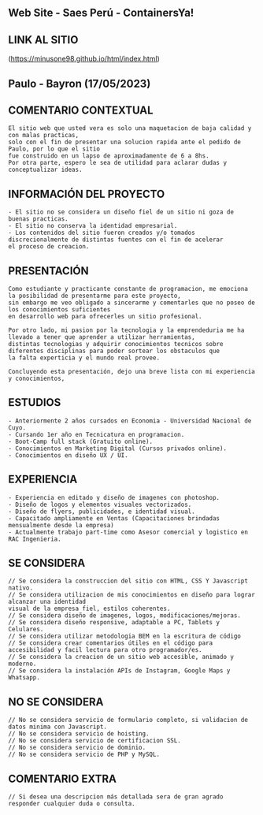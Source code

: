 
## Web Site - Saes Perú - ContainersYa! 

## LINK AL SITIO ##

(https://minusone98.github.io/html/index.html)

## Paulo - Bayron (17/05/2023)

## COMENTARIO CONTEXTUAL
    El sitio web que usted vera es solo una maquetacion de baja calidad y con malas practicas,
    solo con el fin de presentar una solucion rapida ante el pedido de Paulo, por lo que el sitio 
    fue construido en un lapso de aproximadamente de 6 a 8hs.
    Por otra parte, espero le sea de utilidad para aclarar dudas y conceptualizar ideas.


## INFORMACIÓN DEL PROYECTO 
    - El sitio no se considera un diseño fiel de un sitio ni goza de buenas practicas.
    - El sitio no conserva la identidad empresarial. 
    - Los contenidos del sitio fueron creados y/o tomados discrecionalmente de distintas fuentes con el fin de acelerar
    el proceso de creacion.

## PRESENTACIÓN 
    Como estudiante y practicante constante de programacion, me emociona la posibilidad de presentarme para este proyecto,
    sin embargo me veo obligado a sincerarme y comentarles que no poseo de los conocimientos suficientes
    en desarrollo web para ofrecerles un sitio profesional. 

    Por otro lado, mi pasion por la tecnologia y la emprendeduria me ha llevado a tener que aprender a utilizar herramientas, 
    distintas tecnologias y adquirir conocimientos tecnicos sobre diferentes disciplinas para poder sortear los obstaculos que 
    la falta experticia y el mundo real provee. 
    
    Concluyendo esta presentación, dejo una breve lista con mi experiencia y conocimientos, 

## ESTUDIOS 
    - Anteriormente 2 años cursados en Economia - Universidad Nacional de Cuyo.
    - Cursando 1er año en Tecnicatura en programacion.
    - Boot-Camp full stack (Gratuito online).
    - Conocimientos en Marketing Digital (Cursos privados online).
    - Conocimientos en diseño UX / UI.
    
## EXPERIENCIA
    - Experiencia en editado y diseño de imagenes con photoshop. 
    - Diseño de logos y elementos visuales vectorizados.
    - Diseño de flyers, publicidades, e identidad visual.
    - Capacitado ampliamente en Ventas (Capacitaciones brindadas mensualmente desde la empresa)
    - Actualmente trabajo part-time como Asesor comercial y logistico en RAC Ingenieria.

## SE CONSIDERA
    // Se considera la construccion del sitio con HTML, CSS Y Javascript nativo.
    // Se considera utilizacion de mis conocimientos en diseño para lograr alcanzar una identidad
    visual de la empresa fiel, estilos coherentes.
    // Se considera diseño de imagenes, logos, modificaciones/mejoras.
    // Se considera diseño responsive, adaptable a PC, Tablets y Celulares.
    // Se considera utilizar metodologia BEM en la escritura de código
    // Se considera crear comentarios útiles en el código para accesibilidad y facil lectura para otro programador/es.
    // Se considera la creacion de un sitio web accesible, animado y moderno.
    // Se considera la instalación APIs de Instagram, Google Maps y Whatsapp.

## NO SE CONSIDERA
    // No se considera servicio de formulario completo, si validacion de datos minima con Javascript.
    // No se considera servicio de hoisting.
    // No se considera servicio de certificacion SSL.
    // No se considera servicio de dominio.
    // No se considera servicio de PHP y MySQL.

## COMENTARIO EXTRA
    // Si desea una descripcion más detallada sera de gran agrado responder cualquier duda o consulta.

